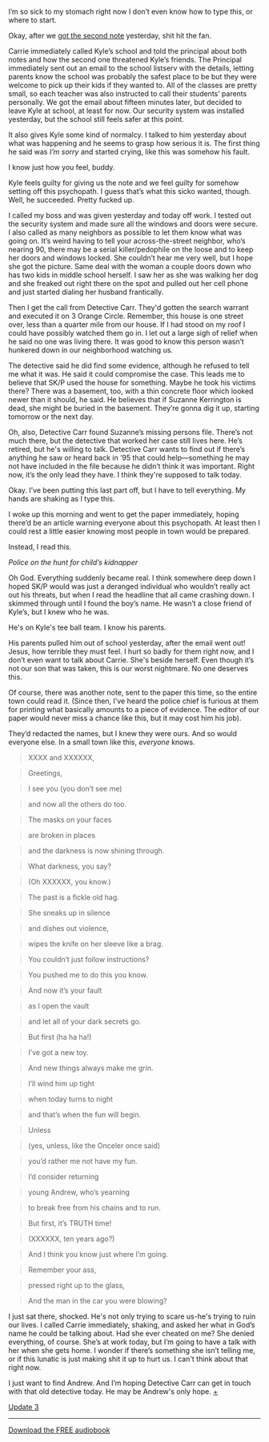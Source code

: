 I’m so sick to my stomach right now I don’t even know how to type this, or where to start.

Okay, after we [got the second note]( https://www.reddit.com/r/nosleep/comments/63uu1m/the_terrifying_note_addressed_to_my_sixyearold/) yesterday, shit hit the fan. 

Carrie immediately called Kyle’s school and told the principal about both notes and how the second one threatened Kyle’s friends. The Principal immediately sent out an email to the school listserv with the details, letting parents know the school was probably the safest place to be but they were welcome to pick up their kids if they wanted to. All of the classes are pretty small, so each teacher was also instructed to call their students’ parents personally. We got the email about fifteen minutes later, but decided to leave Kyle at school, at least for now. Our security system was installed yesterday, but the school still feels safer at this point. 


It also gives Kyle some kind of normalcy. I talked to him yesterday about what was happening and he seems to grasp how serious it is. The first thing he said was *I’m sorry* and started crying, like this was somehow his fault. 

I know just how you feel, buddy. 

Kyle feels guilty for giving us the note and we feel guilty for somehow setting off this psychopath. I guess that’s what this sicko wanted, though. Well, he succeeded. Pretty fucked up. 

I called my boss and was given yesterday and today off work. I tested out the security system and made sure all the windows and doors were secure. I also called as many neighbors as possible to let them know what was going on. It’s weird having to tell your across-the-street neighbor, who’s nearing 90, there may be a serial killer/pedophile on the loose and to keep her doors and windows locked. She couldn’t hear me very well, but I hope she got the picture. Same deal with the woman a couple doors down who has two kids in middle school herself. I saw her as she was walking her dog and she freaked out right there on the spot and pulled out her cell phone and just started dialing her husband frantically. 

Then I get the call from Detective Carr. They'd gotten the search warrant and executed it on 3 Orange Circle. Remember, this house is one street over, less than a quarter mile from our house. If I had stood on my roof I could have possibly watched them go in. I let out a large sigh of relief when he said no one was living there. It was good to know this person wasn’t hunkered down in our neighborhood watching us.

The detective said he did find some evidence, although he refused to tell me what it was. He said it could compromise the case. This leads me to believe that SK/P used the house for something. Maybe he took his victims there?  There was a basement, too, with a thin concrete floor which looked newer than it should, he said. He believes that if Suzanne Kerrington is dead, she might be buried in the basement. They’re gonna dig it up, starting tomorrow or the next day.

Oh, also, Detective Carr found Suzanne’s missing persons file. There’s not much there, but the detective that worked her case still lives here. He’s retired, but he's willing to talk. Detective Carr wants to find out if there’s anything he saw or heard back in ’95 that could help—something he may not have included in the file because he didn’t think it was important. Right now, it’s the only lead they have. I think they're supposed to talk today.

Okay. I’ve been putting this last part off, but I have to tell everything. My hands are shaking as I type this.

I woke up this morning and went to get the paper immediately, hoping there’d be an article warning everyone about this psychopath. At least then I could rest a little easier knowing most people in town would be prepared. 

Instead, I read this. 

*Police on the hunt for child’s kidnapper*

Oh God. Everything suddenly became real. I think somewhere deep down I hoped SK/P would was just a deranged individual who wouldn’t really act out his threats, but when I read the headline that all came crashing down. I skimmed through until I found the boy’s name. He wasn’t a close friend of Kyle’s, but I knew who he was. 

He's on Kyle's tee ball team. I know his parents. 

His parents pulled him out of school yesterday, after the email went out! Jesus, how terrible they must feel. I hurt so badly for them right now, and I don’t even want to talk about Carrie. She's beside herself. Even though it’s not our son that was taken, this is our worst nightmare. No one deserves this. 

Of course, there was another note, sent to the paper this time, so the entire town could read it. (Since then, I’ve heard the police chief is furious at them for printing what basically amounts to a piece of evidence. The editor of our paper would never miss a chance like this, but it may cost him his job). 

They’d redacted the names, but I knew they were ours. And so would everyone else. In a small town like this, *everyone* knows.

>XXXX and XXXXXX,

>Greetings,

>I see you (you don’t see me)

>and now all the others do too.

>The masks on your faces

>are broken in places

>and the darkness is now shining through.

>What darkness, you say?

>(Oh XXXXXX, you know.)

>The past is a fickle old hag.

>She sneaks up in silence

>and dishes out violence,	

>wipes the knife on her sleeve like a brag.

>You couldn’t just follow instructions?

>You pushed me to do this you know.

>And now it’s your fault

>as I open the vault

>and let all of your dark secrets go.

>But first (ha ha ha!)

>I’ve got a new toy. 

>And new things always make me grin.

>I’ll wind him up tight

>when today turns to night

>and that’s when the fun will begin.

>Unless

>(yes, unless, like the Onceler once said)

>you’d rather me not have my fun.

>I’d consider returning

>young Andrew, who’s yearning

>to break free from his chains and to run.

>But first, it’s TRUTH time!

>(XXXXXX, ten years ago?)

>And I think you know just where I’m going.

>Remember your ass,

>pressed right up to the glass,

>And the man in the car you were blowing?

I just sat there, shocked. He's not only trying to scare us-he's trying to ruin our lives. I called Carrie immediately, shaking, and asked her what in God’s name he could be talking about. Had she ever cheated on me? She denied everything, of course. She’s at work today, but I’m going to have a talk with her when she gets home. I wonder if there’s something she isn’t telling me, or if this lunatic is just making shit it up to hurt us. I can't think about that right now. 

I just want to find Andrew. And I’m hoping Detective Carr can get in touch with that old detective today. He may be Andrew's only hope. [+](http://Twitter.com/maxxshephard)

[Update 3](https://www.reddit.com/r/nosleep/comments/6497e7/the_terrifying_note_addressed_to_my_sixyearold/)

***

[Download the FREE audiobook](https://gumroad.com/l/RRPSp)